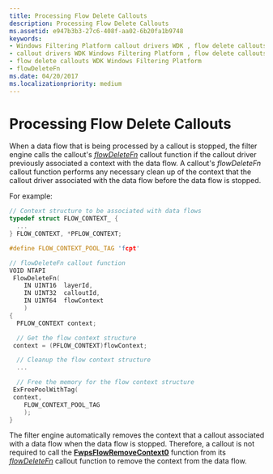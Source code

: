 ```yaml
---
title: Processing Flow Delete Callouts
description: Processing Flow Delete Callouts
ms.assetid: e947b3b3-27c6-408f-aa02-6b20fa1b9748
keywords:
- Windows Filtering Platform callout drivers WDK , flow delete callouts
- callout drivers WDK Windows Filtering Platform , flow delete callouts
- flow delete callouts WDK Windows Filtering Platform
- flowDeleteFn
ms.date: 04/20/2017
ms.localizationpriority: medium
---
```


# Processing Flow Delete Callouts


When a data flow that is being processed by a callout is stopped, the filter engine calls the callout's [*flowDeleteFn*](https://docs.microsoft.com/windows-hardware/drivers/ddi/content/fwpsk/nc-fwpsk-fwps_callout_flow_delete_notify_fn0) callout function if the callout driver previously associated a context with the data flow. A callout's *flowDeleteFn* callout function performs any necessary clean up of the context that the callout driver associated with the data flow before the data flow is stopped.

For example:

```C++
// Context structure to be associated with data flows
typedef struct FLOW_CONTEXT_ {
  ...
} FLOW_CONTEXT, *PFLOW_CONTEXT;

#define FLOW_CONTEXT_POOL_TAG 'fcpt'

// flowDeleteFn callout function
VOID NTAPI
 FlowDeleteFn(
    IN UINT16  layerId,
    IN UINT32  calloutId,
    IN UINT64  flowContext
    )
{
  PFLOW_CONTEXT context;

  // Get the flow context structure
 context = (PFLOW_CONTEXT)flowContext;

  // Cleanup the flow context structure
  ...

  // Free the memory for the flow context structure
 ExFreePoolWithTag(
 context,
    FLOW_CONTEXT_POOL_TAG
    );
}
```

The filter engine automatically removes the context that a callout associated with a data flow when the data flow is stopped. Therefore, a callout is not required to call the [**FwpsFlowRemoveContext0**](https://docs.microsoft.com/windows-hardware/drivers/ddi/content/fwpsk/nf-fwpsk-fwpsflowremovecontext0) function from its [*flowDeleteFn*](https://docs.microsoft.com/windows-hardware/drivers/ddi/content/fwpsk/nc-fwpsk-fwps_callout_flow_delete_notify_fn0) callout function to remove the context from the data flow.

 

 





